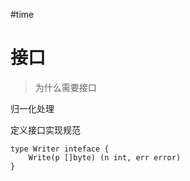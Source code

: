 #time

# 接口
>为什么需要接口

归一化处理

定义接口实现规范

    type Writer inteface {
        Write(p []byte) (n int, err error)
    }

